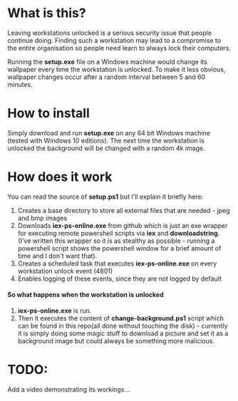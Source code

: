 # What is this?

Leaving workstations unlocked is a serious security issue that people continue doing.
Finding such a workstation may lead to a compromise to the entire organisation so people need learn to always lock their computers.

Running the **setup.exe** file on a Windows machine would change its wallpaper every time the workstation is unlocked.
To make it less obvious, wallpaper changes occur after a random interval between 5 and 60 minutes.


# How to install

Simply download and run **setup.exe** on any 64 bit Windows machine (tested with Windows 10 editions). The next time the 
workstation is unlocked the background will be changed with a random 4k image.

# How does it work

You can read the source of **setup.ps1** but I'll explain it briefly here:
1. Creates a base directory to store all external files that are needed - jpeg and bmp images
2. Downloads **iex-ps-online.exe** from github which is just an exe wrapper for executing remote powershell scripts via **iex** and **downloadstring**. (I've written this wrapper so it is as stealthy as possible - running a powershell script shows the powershell window for a brief amount of time and I don't want that).
3. Creates a scheduled task that executes **iex-ps-online.exe** on every workstation unlock event (4801)
4. Enables logging of these events, since they are not logged by default
 
#### So what happens when the workstation is unlocked

1. **iex-ps-online.exe** is run.
2. Then it executes the content of **change-background.ps1** script which can be found in this repo(all done without touching the disk) - currently it is simply doing some magic stuff to download a picture and set it as a background image but could always be something more malicious.


# TODO:
Add a video demonstrating its workings...
